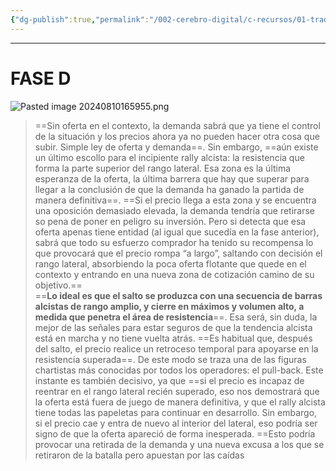 ```yaml
---
{"dg-publish":true,"permalink":"/002-cerebro-digital/c-recursos/01-trading/a-libros/02-el-metodo-wyckoff/f4-fase-d/"}
---
```


---
# FASE D
![Pasted image 20240810165955.png](/img/user/900%20-%20ANEXO/Pasted%20image%2020240810165955.png)

>==Sin oferta en el contexto, la demanda sabrá que ya tiene el control de la situación y los precios ahora ya no pueden hacer otra cosa que subir. Simple ley de oferta y demanda==. Sin embargo, ==aún existe un último escollo para el incipiente rally alcista: la resistencia que forma la parte superior del rango lateral. Esa zona es la última esperanza de la oferta, la última barrera que hay que superar para llegar a la conclusión de que la demanda ha ganado la partida de manera definitiva==. ==Si el precio llega a esta zona y se encuentra una oposición demasiado elevada, la demanda tendría que retirarse so pena de poner en peligro su inversión. Pero si detecta que esa oferta apenas tiene entidad (al igual que sucedía en la fase anterior), sabrá que todo su esfuerzo comprador ha tenido su recompensa lo que provocará que el precio rompa “a largo”, saltando con decisión el rango lateral, absorbiendo la poca oferta flotante que quede en el contexto y entrando en una nueva zona de cotización camino de su objetivo.==  
   ==**Lo ideal es que el salto se produzca con una secuencia de barras alcistas de rango amplio, y cierre en máximos y volumen alto, a medida que penetra el área de resistencia**==. Esa será, sin duda, la mejor de las señales para estar seguros de que la tendencia alcista está en marcha y no tiene vuelta atrás.
   ==Es habitual que, después del salto, el precio realice un retroceso temporal para apoyarse en la resistencia superada==. De este modo se traza una de las figuras chartistas más conocidas por todos los operadores: el pull-back. Este instante es también decisivo, ya que ==si el precio es incapaz de reentrar en el rango lateral recién superado, eso nos demostrará que la oferta está fuera de juego de manera definitiva, y que el rally alcista tiene todas las papeletas para continuar en desarrollo. Sin embargo, si el precio cae y entra de nuevo al interior del lateral, eso podría ser signo de que la oferta apareció de forma inesperada. ==Esto podría provocar una retirada de la demanda y una nueva excusa a los que se retiraron de la batalla pero apuestan por las caídas
